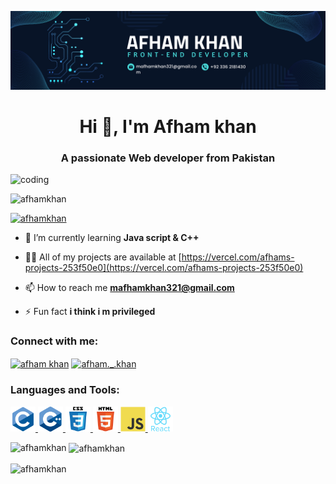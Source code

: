 ![](https://github.com/Afham-Khan/afhamkhann/blob/main/Black%20Minimal%20Business%20Personal%20Profile%20Linkedin%20Banner.png)
<h1 align="center">Hi 👋, I'm Afham khan</h1>
<h3 align="center">A passionate Web developer from Pakistan</h3>

<img allign="right" alt="coding" width="400" src="https://cdn.dribbble.com/users/1162077/screenshots/3848914/programmer.gif">

<p align="left"> <img src="https://komarev.com/ghpvc/?username=afhamkhan&label=Profile%20views&color=0e75b6&style=flat" alt="afhamkhan" /> </p>

<p align="left"> <a href="https://github.com/ryo-ma/github-profile-trophy"><img src="https://github-profile-trophy.vercel.app/?username=afhamkhan" alt="afhamkhan" /></a> </p>

- 🌱 I’m currently learning **Java script & C++**

- 👨‍💻 All of my projects are available at [https://vercel.com/afhams-projects-253f50e0](https://vercel.com/afhams-projects-253f50e0)

- 📫 How to reach me **mafhamkhan321@gmail.com**

- ⚡ Fun fact **i think i m privileged**

<h3 align="left">Connect with me:</h3>
<p align="left">
<a href="https://linkedin.com/in/afham khan" target="blank"><img align="center" src="https://raw.githubusercontent.com/rahuldkjain/github-profile-readme-generator/master/src/images/icons/Social/linked-in-alt.svg" alt="afham khan" height="30" width="40" /></a>
<a href="https://instagram.com/afham._.khan" target="blank"><img align="center" src="https://raw.githubusercontent.com/rahuldkjain/github-profile-readme-generator/master/src/images/icons/Social/instagram.svg" alt="afham._.khan" height="30" width="40" /></a>
</p>

<h3 align="left">Languages and Tools:</h3>
<p align="left"> <a href="https://www.cprogramming.com/" target="_blank" rel="noreferrer"> <img src="https://raw.githubusercontent.com/devicons/devicon/master/icons/c/c-original.svg" alt="c" width="40" height="40"/> </a> <a href="https://www.w3schools.com/cpp/" target="_blank" rel="noreferrer"> <img src="https://raw.githubusercontent.com/devicons/devicon/master/icons/cplusplus/cplusplus-original.svg" alt="cplusplus" width="40" height="40"/> </a> <a href="https://www.w3schools.com/css/" target="_blank" rel="noreferrer"> <img src="https://raw.githubusercontent.com/devicons/devicon/master/icons/css3/css3-original-wordmark.svg" alt="css3" width="40" height="40"/> </a> <a href="https://www.w3.org/html/" target="_blank" rel="noreferrer"> <img src="https://raw.githubusercontent.com/devicons/devicon/master/icons/html5/html5-original-wordmark.svg" alt="html5" width="40" height="40"/> </a> <a href="https://developer.mozilla.org/en-US/docs/Web/JavaScript" target="_blank" rel="noreferrer"> <img src="https://raw.githubusercontent.com/devicons/devicon/master/icons/javascript/javascript-original.svg" alt="javascript" width="40" height="40"/> </a> <a href="https://reactjs.org/" target="_blank" rel="noreferrer"> <img src="https://raw.githubusercontent.com/devicons/devicon/master/icons/react/react-original-wordmark.svg" alt="react" width="40" height="40"/> </a> </p>

<p><img align="left" src="https://github-readme-stats.vercel.app/api/top-langs?username=afhamkhan&show_icons=true&locale=en&layout=compact" alt="afhamkhan" /></p>

<p>&nbsp;<img align="center" src="https://github-readme-stats.vercel.app/api?username=afhamkhan&show_icons=true&locale=en" alt="afhamkhan" /></p>

<p><img align="center" src="https://github-readme-streak-stats.herokuapp.com/?user=afhamkhan&" alt="afhamkhan" /></p>
